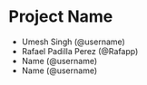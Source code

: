# Project Name
- Umesh Singh (@username)
- Rafael Padilla Perez (@Rafapp)
- Name (@username)
- Name (@username)
